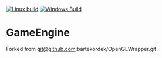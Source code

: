 [![Linux build](https://github.com/bartekordek/GameEngine/actions/workflows/cmake.yml/badge.svg)](https://github.com/bartekordek/GameEngine/actions/workflows/cmake.yml)
[![Windows Build](https://github.com/bartekordek/GameEngine/actions/workflows/cmake-windows.yml/badge.svg)](https://github.com/bartekordek/GameEngine/actions/workflows/cmake-windows.yml)

# GameEngine

Forked from git@github.com:bartekordek/OpenGLWrapper.git